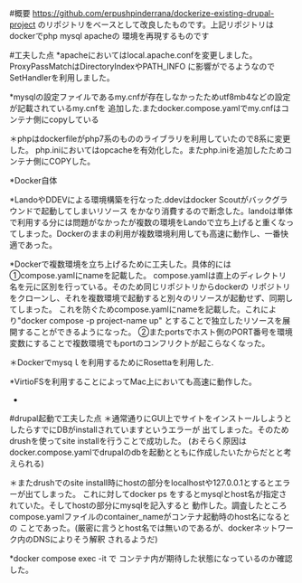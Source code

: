 #概要
<https://github.com/erpushpinderrana/dockerize-existing-drupal-project>
のリポジトリをベースとして改良したものです。上記リポジトリはdockerでphp mysql apacheの
環境を再現するものです

#工夫した点
*apacheにおいてはlocal.apache.confを変更しました。ProxyPassMatchはDirectoryIndexやPATH_INFO
に影響がでるようなのでSetHandlerを利用しました。

*mysqlの設定ファイルであるmy.cnfが存在しなかったためutf8mb4などの設定が記載されているmy.cnfを
追加した.またdocker.compose.yamlでmy.cnfはコンテナ側にcopyしている

＊phpはdockerfileがphp7系のもののライブラリを利用していたので8系に変更した。
php.iniにおいてはopcacheを有効化した。またphp.iniを追加したためコンテナ側にCOPYした。

*Docker自体 

*LandoやDDEVによる環境構築を行なった.ddevはdocker Scoutがバックグラウンドで起動してしまいリソース
をかなり消費するので断念した。landoは単体で利用する分には問題がなかったが複数の環境をLandoで立ち上げると重くなってしまった。Dockerのままの利用が複数環境利用しても高速に動作し、一番快適であった。

*Dockerで複数環境を立ち上げるために工夫した。具体的には①compose.yamlにnameを記載した。
compose.yamlは直上のディレクトリ名を元に区別を行っている。そのため同じリポジトリからdockerの
リポジトリをクローンし、それを複数環境で起動すると別々のリソースが起動せず、同期してしまった。
これを防ぐためcompose.yamlにnameを記載した。これにより"docker compose -p project-name up"
とすることで独立したリソースを展開することができるようになった。
②またportsでホスト側のPORT番号を環境変数にすることで複数環境でもportのコンフリクトが起こらなくなった。

＊Dockerでmysqｌを利用するためにRosettaを利用した.

*VirtioFSを利用することによってMac上においても高速に動作した。

*

#drupal起動で工夫した点
＊通常通りにGUI上でサイトをインストールしようとしたらすでにDBがinstallされていますというエラーが
出てしまった。そのためdrushを使ってsite installを行うことで成功した。
(おそらく原因はdocker.compose.yamlでdrupalのdbを起動とともに作成したいたからだとと考えられる)

＊またdrushでのsite install時にhostの部分をlocalhostや127.0.0.1とするとエラーが出てしまった。
これに対してdocker ps をするとmysqlとhost名が指定されていた。そしてhostの部分にmysqlを記入すると
動作した。調査したところcompose.yamlファイルのcontainer_nameがコンテナ起動時のhost名になるとの
ことであった。(厳密に言うとhost名では無いのであるが、dockerネットワーク内のDNSによりそう解釈
されるようだ)

*docker compose exec -it で コンテナ内が期待した状態になっているのか確認した。